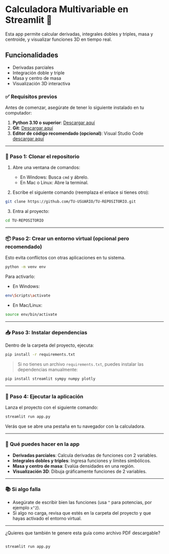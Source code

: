 # Calculadora Multivariable en Streamlit 🧠

Esta app permite calcular derivadas, integrales dobles y triples, masa y centroide, y visualizar funciones 3D en tiempo real.

## Funcionalidades
- Derivadas parciales
- Integración doble y triple
- Masa y centro de masa
- Visualización 3D interactiva
  
### ✅ Requisitos previos

Antes de comenzar, asegúrate de tener lo siguiente instalado en tu computador:

1. **Python 3.10 o superior**: [Descargar aquí](https://www.python.org/downloads/)
2. **Git**: [Descargar aquí](https://git-scm.com/downloads)
3. **Editor de código recomendado (opcional)**: Visual Studio Code [descargar aquí](https://code.visualstudio.com/)

---

### 🔧 Paso 1: Clonar el repositorio

1. Abre una ventana de comandos:

   * En Windows: Busca `cmd` y ábrelo.
   * En Mac o Linux: Abre la terminal.
2. Escribe el siguiente comando (reemplaza el enlace si tienes otro):

```bash
git clone https://github.com/TU-USUARIO/TU-REPOSITORIO.git
```

3. Entra al proyecto:

```bash
cd TU-REPOSITORIO
```

---

### 📦 Paso 2: Crear un entorno virtual (opcional pero recomendado)

Esto evita conflictos con otras aplicaciones en tu sistema.

```bash
python -m venv env
```

Para activarlo:

* En Windows:

```bash
env\Scripts\activate
```

* En Mac/Linux:

```bash
source env/bin/activate
```

---

### 📥 Paso 3: Instalar dependencias

Dentro de la carpeta del proyecto, ejecuta:

```bash
pip install -r requirements.txt
```

> Si no tienes un archivo `requirements.txt`, puedes instalar las dependencias manualmente:

```bash
pip install streamlit sympy numpy plotly
```

---

### 🚀 Paso 4: Ejecutar la aplicación

Lanza el proyecto con el siguiente comando:

```bash
streamlit run app.py
```

Verás que se abre una pestaña en tu navegador con la calculadora.

---

### 🎯 Qué puedes hacer en la app

* **Derivadas parciales**: Calcula derivadas de funciones con 2 variables.
* **Integrales dobles y triples**: Ingresa funciones y límites simbólicos.
* **Masa y centro de masa**: Evalúa densidades en una región.
* **Visualización 3D**: Dibuja gráficamente funciones de 2 variables.

---

### 📚 Si algo falla

* Asegúrate de escribir bien las funciones (usa `^` para potencias, por ejemplo `x^2`).
* Si algo no carga, revisa que estés en la carpeta del proyecto y que hayas activado el entorno virtual.

---

¿Quieres que también te genere esta guía como archivo PDF descargable?

```

```

```
streamlit run app.py
```
